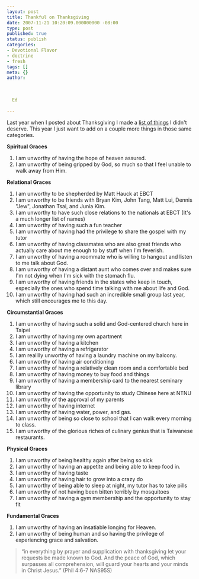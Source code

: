 ```yaml
---
layout: post
title: Thankful on Thanksgiving
date: 2007-11-21 10:20:09.000000000 -08:00
type: post
published: true
status: publish
categories:
- Devotional Flavor
- doctrine
- fresh
tags: []
meta: {}
author:
  
  
  
  Ed
  
---
```

<p> Last year when I posted about Thanksgiving I made a <a href="http://edchao.wordpress.com/2006/11/22/thanksgiving/" title="Thanksgiving">list of things</a> I didn't deserve.  This year I just want to add on a couple more things in those same categories.</p>
<p><strong>Spiritual Graces</strong></p>
<ol>
<li>I am unworthy of having the hope of heaven assured.</li>
<li>I am unworthy of being gripped by God, so much so that I feel unable to walk away from Him.</li>
</ol>
<p><strong>Relational Graces</strong></p>
<ol>
<li>I am unworthy to be shepherded by Matt Hauck at EBCT</li>
<li>I am unworthy to be friends with Bryan Kim, John Tang, Matt Lui, Dennis "Jew", Jonathan Tsai, and Junia Kim.</li>
<li>I am unworthy to have such close relations to the nationals at EBCT (It's a much longer list of names)</li>
<li>I am unworthy of having such a fun teacher</li>
<li>I am unworthy of having had the privilege to share the gospel with my tutor</li>
<li>I am unworthy of having classmates who are also great friends who actually care about me enough to by stuff when I'm feverish.</li>
<li>I am unworthy of having a roommate who is willing to hangout and listen to me talk about God.</li>
<li>I am unworthy of having a distant aunt who comes over and makes sure I'm not dying when I'm sick with the stomach flu.</li>
<li>I am unworthy of having friends in the states who keep in touch, especially the ones who spend time talking with me about life and God.</li>
<li>I am unworthy of having had such an incredible small group last year, which still encourages me to this day.</li>
</ol>
<p><strong>Circumstantial Graces</strong></p>
<ol>
<li>I am unworthy of having such a solid and God-centered church here in Taipei</li>
<li>I am unworthy of having my own apartment</li>
<li>I am unworthy of having a kitchen</li>
<li>I am unworthy of having a refrigerator</li>
<li>I am realllly unworthy of having a laundry machine on my balcony.</li>
<li>I am unworthy of having air conditioning</li>
<li>I am unworthy of having a relatively clean room and a comfortable bed</li>
<li>I am unworthy of having money to buy food and things</li>
<li>I am unworthy of having a membership card to the nearest seminary library</li>
<li>I am unworthy of having the opportunity to study Chinese here at NTNU</li>
<li>I am unworthy of the approval of my parents</li>
<li>I am unworthy of having internet</li>
<li>I am unworthy of having water, power, and gas.</li>
<li>I am unworthy of being so close to school that I can walk every morning to class.</li>
<li>I am unworthy of the glorious riches of culinary genius that is Taiwanese restaurants.</li>
</ol>
<p><strong>Physical Graces</strong></p>
<ol>
<li>I am unworthy of being healthy again after being so sick</li>
<li>I am unworthy of having an appetite and being able to keep food in.</li>
<li>I am unworthy of having taste</li>
<li>I am unworthy of having hair to grow into a crazy do</li>
<li>I am unworthy of being able to sleep at night, my tutor has to take pills</li>
<li>I am unworthy of not having been bitten terribly by mosquitoes</li>
<li> I am unworthy of having a gym membership and the opportunity to stay fit</li>
</ol>
<p><strong>Fundamental Graces</strong></p>
<ol>
<li>I am unworthy of having an insatiable longing for Heaven.</li>
<li>I am unworthy of being human and so having the privilege of experiencing grace and salvation.</li>
</ol>
<blockquote><p>“in everything by prayer and supplication with thanksgiving let your requests be made known to God. And the peace of God, which surpasses all comprehension, will guard your hearts and your minds in Christ Jesus.” (Phil 4:6-7 NAS95S)</p></blockquote>
